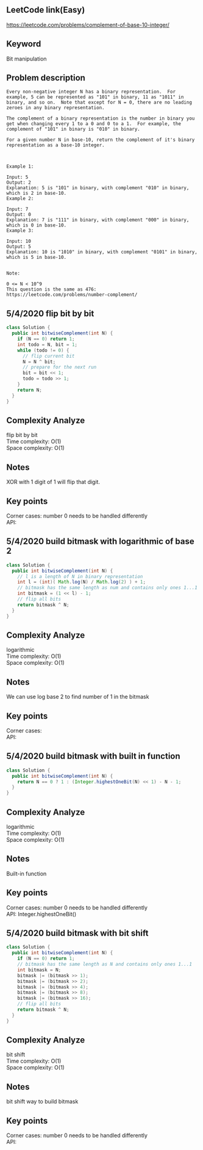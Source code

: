 ## LeetCode link(Easy)
https://leetcode.com/problems/complement-of-base-10-integer/

## Keyword
Bit manipulation

## Problem description
```
Every non-negative integer N has a binary representation.  For example, 5 can be represented as "101" in binary, 11 as "1011" in binary, and so on.  Note that except for N = 0, there are no leading zeroes in any binary representation.

The complement of a binary representation is the number in binary you get when changing every 1 to a 0 and 0 to a 1.  For example, the complement of "101" in binary is "010" in binary.

For a given number N in base-10, return the complement of it's binary representation as a base-10 integer.

 

Example 1:

Input: 5
Output: 2
Explanation: 5 is "101" in binary, with complement "010" in binary, which is 2 in base-10.
Example 2:

Input: 7
Output: 0
Explanation: 7 is "111" in binary, with complement "000" in binary, which is 0 in base-10.
Example 3:

Input: 10
Output: 5
Explanation: 10 is "1010" in binary, with complement "0101" in binary, which is 5 in base-10.
 

Note:

0 <= N < 10^9
This question is the same as 476: https://leetcode.com/problems/number-complement/
```
## 5/4/2020 flip bit by bit

```java
class Solution {
  public int bitwiseComplement(int N) {
    if (N == 0) return 1;
    int todo = N, bit = 1;
    while (todo != 0) {
      // flip current bit
      N = N ^ bit;
      // prepare for the next run
      bit = bit << 1;
      todo = todo >> 1;
    }
    return N;
  }
}
```

## Complexity Analyze
flip bit by bit\
Time complexity: O(1)\
Space complexity: O(1)

## Notes
XOR with 1 digit of 1 will flip that digit.

## Key points
Corner cases: number 0 needs to be handled differently\
API: 

## 5/4/2020 build bitmask with logarithmic of base 2

```java
class Solution {
  public int bitwiseComplement(int N) {
    // l is a length of N in binary representation
    int l = (int)( Math.log(N) / Math.log(2) ) + 1;
    // bitmask has the same length as num and contains only ones 1...1
    int bitmask = (1 << l) - 1;
    // flip all bits
    return bitmask ^ N;
  }
}
```

## Complexity Analyze
logarithmic\
Time complexity: O(1)\
Space complexity: O(1)

## Notes
We can use log base 2 to find number of 1 in the bitmask

## Key points
Corner cases: \
API: 

## 5/4/2020 build bitmask with built in function

```java
class Solution {
  public int bitwiseComplement(int N) {
    return N == 0 ? 1 : (Integer.highestOneBit(N) << 1) - N - 1;
  }
}
```

## Complexity Analyze
logarithmic\
Time complexity: O(1)\
Space complexity: O(1)

## Notes
Built-in function

## Key points
Corner cases: number 0 needs to be handled differently\
API: Integer.highestOneBit()

## 5/4/2020 build bitmask with bit shift

```java
class Solution {
  public int bitwiseComplement(int N) {
    if (N == 0) return 1;
    // bitmask has the same length as N and contains only ones 1...1
    int bitmask = N;
    bitmask |= (bitmask >> 1);
    bitmask |= (bitmask >> 2);
    bitmask |= (bitmask >> 4);
    bitmask |= (bitmask >> 8);
    bitmask |= (bitmask >> 16);
    // flip all bits 
    return bitmask ^ N;
  }
}
```

## Complexity Analyze
bit shift\
Time complexity: O(1)\
Space complexity: O(1)

## Notes
bit shift way to build bitmask

## Key points
Corner cases: number 0 needs to be handled differently\
API: 